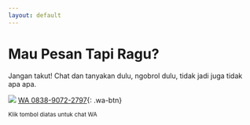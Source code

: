 ```yaml
---
layout: default
---
```


# [](#header-1)Mau Pesan Tapi Ragu?

Jangan takut! Chat dan tanyakan dulu, ngobrol dulu, tidak jadi juga tidak apa apa.

![](https://raw.githubusercontent.com/kemtol/sambunglangsung/master/images/customer-service-solusikonveksi.png)
[WA 0838-9072-2797](https://api.whatsapp.com/send?phone=6283890722797&text=Halo%20mau%20info%20donk){: .wa-btn}

<small>Klik tombol diatas untuk chat WA</small>
